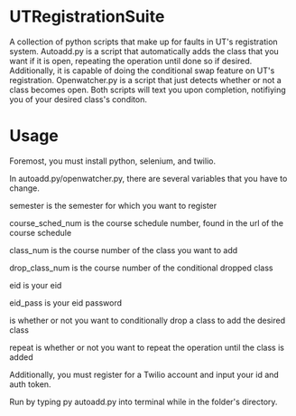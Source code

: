 # UTRegistrationSuite
A collection of python scripts that make up for faults in UT's registration system. Autoadd.py is a script that automatically adds the class that you want if it is open, repeating the operation until done so if desired. Additionally, it is capable of doing the conditional swap feature on UT's registration. Openwatcher.py is a script that just detects whether or not a class becomes open. Both scripts will text you upon completion, notifiying you of your desired class's conditon.

# Usage
Foremost, you must install python, selenium, and twilio.

In autoadd.py/openwatcher.py, there are several variables that you have to change.

semester is the semester for which you want to register

course_sched_num is the course schedule number, found in the url of the course schedule

class_num is the course number of the class you want to add

drop_class_num is the course number of the conditional dropped class

eid is your eid

eid_pass is your eid password

is whether or not you want to conditionally drop a class to add the desired class

repeat is whether or not you want to repeat the operation until the class is added

Additionally, you must register for a Twilio account and input your id and auth token.

Run by typing py autoadd.py into terminal while in the folder's directory.
